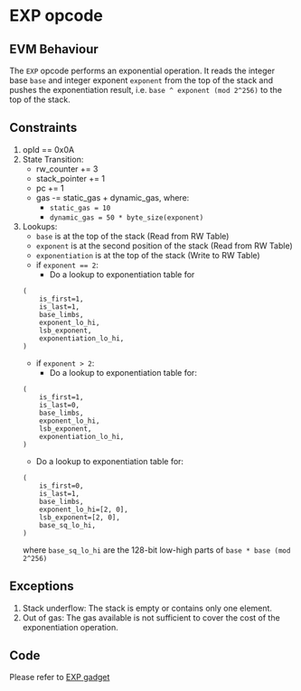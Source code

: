 # EXP opcode

## EVM Behaviour

The `EXP` opcode performs an exponential operation. It reads the integer base `base` and integer exponent `exponent` from the top of the stack and pushes the exponentiation result, i.e. `base ^ exponent (mod 2^256)` to the top of the stack.

## Constraints

1. opId == 0x0A
2. State Transition:
    - rw_counter += 3
    - stack_pointer += 1
    - pc += 1
    - gas -= static_gas + dynamic_gas, where:
        - `static_gas = 10`
        - `dynamic_gas = 50 * byte_size(exponent)`
3. Lookups:
    - `base` is at the top of the stack (Read from RW Table)
    - `exponent` is at the second position of the stack (Read from RW Table)
    - `exponentiation` is at the top of the stack (Write to RW Table)
    - if `exponent == 2`:
        - Do a lookup to exponentiation table for
	```
	(
	    is_first=1,
	    is_last=1,
	    base_limbs,
	    exponent_lo_hi,
	    lsb_exponent,
	    exponentiation_lo_hi,
	)
	```
    - if `exponent > 2`:
        - Do a lookup to exponentiation table for:
	```
	(
	    is_first=1,
	    is_last=0,
	    base_limbs,
	    exponent_lo_hi,
	    lsb_exponent,
	    exponentiation_lo_hi,
	)
	```
	- Do a lookup to exponentiation table for:
	```
	(
	    is_first=0,
	    is_last=1,
	    base_limbs,
	    exponent_lo_hi=[2, 0],
	    lsb_exponent=[2, 0],
	    base_sq_lo_hi,
	)
	```
	where `base_sq_lo_hi` are the 128-bit low-high parts of `base * base (mod 2^256)`

## Exceptions

1. Stack underflow: The stack is empty or contains only one element.
2. Out of gas: The gas available is not sufficient to cover the cost of the exponentiation operation.

## Code

Please refer to [EXP gadget](../../src/zkevm_specs/evm/execution/exp.py)
